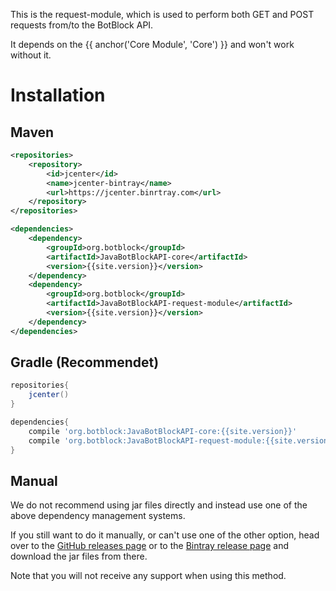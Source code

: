 ---
---

This is the request-module, which is used to perform both GET and POST requests from/to the BotBlock API.

It depends on the {{ anchor('Core Module', 'Core') }} and won't work without it.

# Installation

## Maven

```xml
<repositories>
    <repository>
        <id>jcenter</id>
        <name>jcenter-bintray</name>
        <url>https://jcenter.binrtray.com</url>
    </repository>
</repositories>

<dependencies>
    <dependency>
        <groupId>org.botblock</groupId>
        <artifactId>JavaBotBlockAPI-core</artifactId>
        <version>{{site.version}}</version>
    </dependency>
    <dependency>
        <groupId>org.botblock</groupId>
        <artifactId>JavaBotBlockAPI-request-module</artifactId>
        <version>{{site.version}}</version>
    </dependency>
</dependencies>
```

## Gradle (Recommendet)

```groovy
repositories{
    jcenter()
}

dependencies{
    compile 'org.botblock:JavaBotBlockAPI-core:{{site.version}}'
    compile 'org.botblock:JavaBotBlockAPI-request-module:{{site.version}}'
}
```

## Manual

We do not recommend using jar files directly and instead use one of the above dependency management systems.

If you still want to do it manually, or can't use one of the other option, head over to the
<a target="_blank" href="https://github.com/botblock/JavaBotBlockAPI/releases/latest">GitHub releases page</a> or to
the <a target="_blank" href="https://bintray.com/beta/#/andre601/maven/JavaBotBlockAPI?tab=overview">Bintray release page</a>
and download the jar files from there.

Note that you will not receive any support when using this method.
